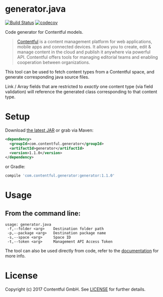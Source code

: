 # generator.java

[![Build Status](https://travis-ci.org/contentful/generator.java.svg)](https://travis-ci.org/contentful/generator.java/builds#)
[![codecov](https://codecov.io/gh/contentful/generator.java/branch/master/graph/badge.svg)](https://codecov.io/gh/contentful/generator.java)

Code generator for Contentful models.

> [Contentful][1] is a content management platform for web applications, mobile apps and connected devices. It allows you to create, edit & manage content in the cloud and publish it anywhere via powerful API. Contentful offers tools for managing editorial teams and enabling cooperation between organizations.

This tool can be used to fetch content types from a Contentful space, and generate corresponding java source files.

Link / Array fields that are restricted to *exactly* one content type (via field validation) will reference the generated class corresponding to that content type.

Setup
=====

Download [the latest JAR][2] or grab via Maven:
```xml
<dependency>
  <groupId>com.contentful.generator</groupId>
  <artifactId>generator</artifactId>
  <version>1.1.0</version>
</dependency>
```
or Gradle:
```groovy
compile 'com.contentful.generator:generator:1.1.0'
```

Usage
=====

## From the command line:

```
usage: generator.java
 -f,--folder <arg>    Destination folder path
 -p,--package <arg>   Destination package name
 -s,--space <arg>     Space ID
 -t,--token <arg>     Management API Access Token
```

The tool can also be used directly from code, refer to the [documentation][3] for more info.

License
=======

Copyright (c) 2017 Contentful GmbH. See [LICENSE][4] for further details.


 [1]: https://www.contentful.com
 [2]: http://search.maven.org/remotecontent?filepath=com/contentful/generator/generator/1.1.0/generator-1.1.0-jar-with-dependencies.jar
 [3]: https://www.contentful.com/developers/docs/android/tutorials/offline-persistence-with-vault/#generatorjava
 [4]: https://raw.githubusercontent.com/contentful/contentful-management.java/master/LICENSE.txt
 
